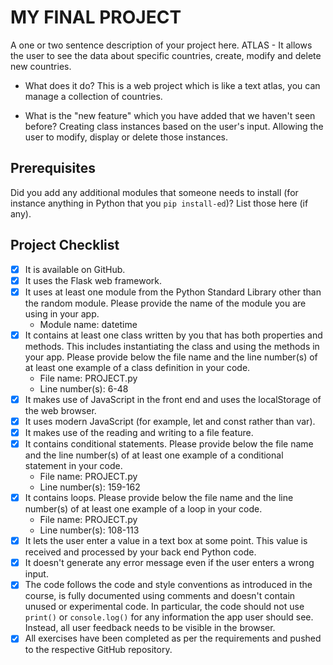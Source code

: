 # MY FINAL PROJECT
A one or two sentence description of your project here.
ATLAS - It allows the user to see the data about specific countries, create, modify and delete new countries.

- What does it do?
  This is a web project which is like a text atlas, you can manage a collection of countries.

- What is the "new feature" which you have added that we haven't seen before?
  Creating class instances based on the user's input. Allowing the user to modify, display or delete those instances.

## Prerequisites
Did you add any additional modules that someone needs to install (for instance anything in Python that you `pip install-ed`)?
List those here (if any).

## Project Checklist
- [x] It is available on GitHub.
- [x] It uses the Flask web framework.
- [x] It uses at least one module from the Python Standard Library other than the random module.
  Please provide the name of the module you are using in your app.
  - Module name: datetime
- [x] It contains at least one class written by you that has both properties and methods.
  This includes instantiating the class and using the methods in your app.
  Please provide below the file name and the line number(s) of at least one example of a class definition in your code.
  - File name: PROJECT.py
  - Line number(s): 6-48
- [x] It makes use of JavaScript in the front end and uses the localStorage of the web browser.
- [x] It uses modern JavaScript (for example, let and const rather than var).
- [x] It makes use of the reading and writing to a file feature.
- [x] It contains conditional statements. Please provide below the file name and the line number(s) of at least
  one example of a conditional statement in your code.
  - File name: PROJECT.py
  - Line number(s): 159-162
- [x] It contains loops. Please provide below the file name and the line number(s) of at least
  one example of a loop in your code.
  - File name: PROJECT.py
  - Line number(s): 108-113
- [x] It lets the user enter a value in a text box at some point.
  This value is received and processed by your back end Python code.
- [x] It doesn't generate any error message even if the user enters a wrong input.
- [x] The code follows the code and style conventions as introduced in the course, is fully documented using comments and doesn't contain unused or experimental code.
  In particular, the code should not use `print()` or `console.log()` for any information the app user should see. Instead, all user feedback needs to be visible in the browser.
- [x] All exercises have been completed as per the requirements and pushed to the respective GitHub repository.
